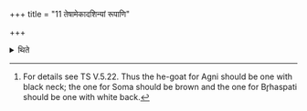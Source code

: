 +++
title = "11 तेषामेकादशिन्यां रूपाणि"

+++

<details><summary>थिते</summary>

11. The colours of them should be the same as those in the group of eleven (victims).[^1]  

[^1]: For details see TS V.5.22. Thus the he-goat for Agni should be one with black neck; the one for Soma should be brown and the one for Br̥haspati should be one with white back.  

</details>
